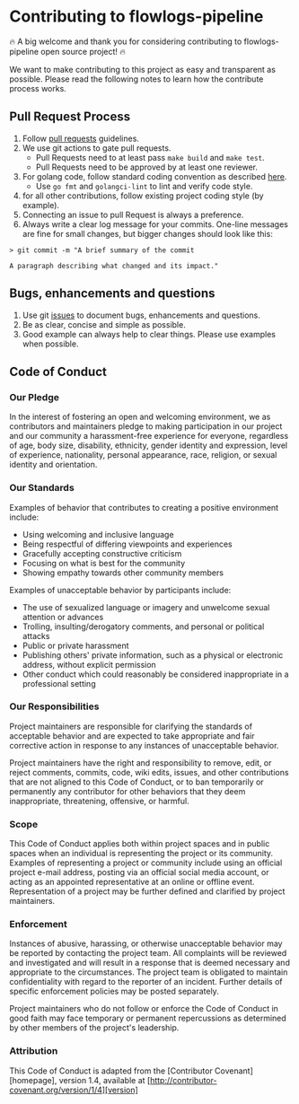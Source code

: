 # Contributing to flowlogs-pipeline

:fire: A big welcome and thank you for considering contributing to flowlogs-pipeline open source project! :fire:  

We want to make contributing to this project as easy and transparent as possible. 
Please read the following notes to learn how the contribute process works.

## Pull Request Process

1. Follow [pull requests](http://help.github.com/pull-requests/) guidelines.
1. We use git actions to gate pull requests.   
   - Pull Requests need to at least pass `make build` and `make test`.
   - Pull Requests need to be approved by at least one reviewer.  
1. For golang code, follow standard coding convention as described [here](https://go.dev/doc/effective_go).
   - Use `go fmt` and `golangci-lint` to lint and verify code style.
1. for all other contributions, follow existing project coding style (by example).    
1. Connecting an issue to pull Request is always a preference.
1. Always write a clear log message for your commits. One-line messages are fine for small changes, 
   but bigger changes should look like this:
   
```shell
> git commit -m "A brief summary of the commit

A paragraph describing what changed and its impact."
```

## Bugs, enhancements and questions

1. Use git [issues](https://docs.github.com/en/issues/tracking-your-work-with-issues/about-issues) to document bugs, enhancements and questions.
1. Be as clear, concise and simple as possible.
1. Good example can always help to clear things. Please use examples when possible.


## Code of Conduct

### Our Pledge

In the interest of fostering an open and welcoming environment, we as
contributors and maintainers pledge to making participation in our project and
our community a harassment-free experience for everyone, regardless of age, body
size, disability, ethnicity, gender identity and expression, level of experience,
nationality, personal appearance, race, religion, or sexual identity and
orientation.

### Our Standards

Examples of behavior that contributes to creating a positive environment
include:

* Using welcoming and inclusive language
* Being respectful of differing viewpoints and experiences
* Gracefully accepting constructive criticism
* Focusing on what is best for the community
* Showing empathy towards other community members

Examples of unacceptable behavior by participants include:

* The use of sexualized language or imagery and unwelcome sexual attention or
  advances
* Trolling, insulting/derogatory comments, and personal or political attacks
* Public or private harassment
* Publishing others' private information, such as a physical or electronic
  address, without explicit permission
* Other conduct which could reasonably be considered inappropriate in a
  professional setting

### Our Responsibilities

Project maintainers are responsible for clarifying the standards of acceptable
behavior and are expected to take appropriate and fair corrective action in
response to any instances of unacceptable behavior.

Project maintainers have the right and responsibility to remove, edit, or
reject comments, commits, code, wiki edits, issues, and other contributions
that are not aligned to this Code of Conduct, or to ban temporarily or
permanently any contributor for other behaviors that they deem inappropriate,
threatening, offensive, or harmful.

### Scope

This Code of Conduct applies both within project spaces and in public spaces
when an individual is representing the project or its community. Examples of
representing a project or community include using an official project e-mail
address, posting via an official social media account, or acting as an appointed
representative at an online or offline event. Representation of a project may be
further defined and clarified by project maintainers.

### Enforcement

Instances of abusive, harassing, or otherwise unacceptable behavior may be
reported by contacting the project team. All
complaints will be reviewed and investigated and will result in a response that
is deemed necessary and appropriate to the circumstances. The project team is
obligated to maintain confidentiality with regard to the reporter of an incident.
Further details of specific enforcement policies may be posted separately.

Project maintainers who do not follow or enforce the Code of Conduct in good
faith may face temporary or permanent repercussions as determined by other
members of the project's leadership.

### Attribution

This Code of Conduct is adapted from the [Contributor Covenant][homepage], version 1.4,
available at [http://contributor-covenant.org/version/1/4][version]


